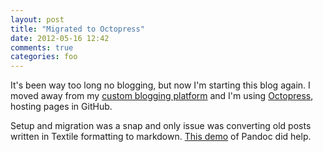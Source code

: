 ```yaml
---
layout: post
title: "Migrated to Octopress"
date: 2012-05-16 12:42
comments: true
categories: foo
---
```

It's been way too long no blogging, but now I'm starting this blog again.
I moved away from my [custom blogging platform](https://github.com/mikkolehtinen/mikkolehtinen.com) and I'm using [Octopress](http://octopress.org/), hosting
pages in GitHub.

Setup and migration was a snap and only issue was converting old posts written in Textile formatting
to markdown. [This demo](http://johnmacfarlane.net/pandoc/try) of Pandoc
did help.